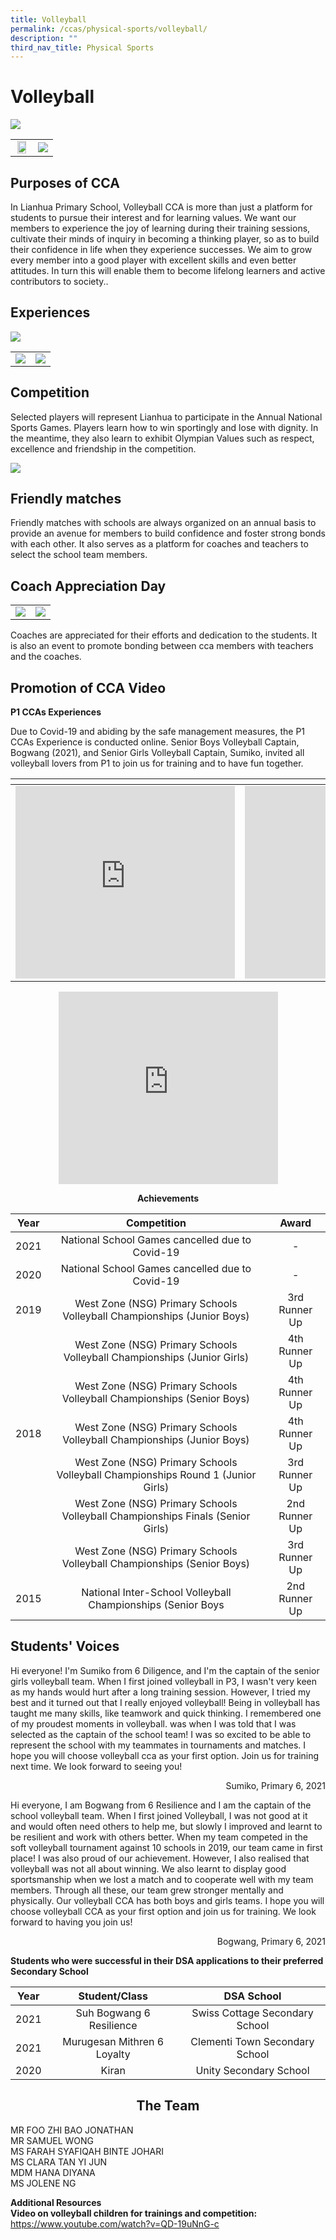 ```yaml
---
title: Volleyball
permalink: /ccas/physical-sports/volleyball/
description: ""
third_nav_title: Physical Sports
---
```

# **Volleyball**

![](/images/CCAs/Volleyball/Training%20Pic%202.jpg)

|   |   |
|:-:|:-:|
|  <img src="/images/CCAs/Volleyball/Training%20Pic%207.jpg" style="width:85%"> |  ![](/images/CCAs/Volleyball/Training%20Pic%206.jpg) |

## **Purposes of CCA**


In Lianhua Primary School, Volleyball CCA is more than just a platform for students to pursue their interest and for learning values. We want our members to experience the joy of learning during their training sessions, cultivate their minds of inquiry in becoming a thinking player, so as to build their confidence in life when they experience successes. We aim to grow every member into a good player with excellent skills and even better attitudes. In turn this will enable them to become lifelong learners and active contributors to society..

## **Experiences**

![](/images/CCAs/Volleyball/Competition%20Pic%201%20VB%20boys%20LHPS%20vs%20AIPS%202021.jpg)

|   |   |
|:-:|:-:|
| ![](/images/CCAs/Volleyball/Competition%20Pic%206.jpeg)  |   ![](/images/CCAs/Volleyball/Competition%20Pic%207.jpeg)  |

## **Competition**

Selected players will represent Lianhua to participate in the Annual National Sports Games. Players learn how to win sportingly and lose with dignity. In the meantime, they also learn to exhibit Olympian Values such as respect, excellence and friendship in the competition.

![](/images/CCAs/Volleyball/Competition%20Pic2%20VB%20boys%20LHPS%20vs%20AIPS%202021.jpg)

## **Friendly matches**

Friendly matches with schools are always organized on an annual basis to provide an avenue for members to build confidence and foster strong bonds with each other. It also serves as a platform for coaches and teachers to select the school team members.

## **Coach Appreciation Day**

|   |   |
|:-:|:-:|
|  ![](/images/CCAs/Volleyball/2019%20Coach%20Appreciation%20Day%20Pic%201.jpeg)  |   ![](/images/CCAs/Volleyball/2019%20Coach%20Appreciation%20Day%20Pic%202.jpeg)  |

Coaches are appreciated for their efforts and dedication to the students. It is also an event to promote bonding between cca members with teachers and the coaches.

## **Promotion of CCA Video**

**P1 CCAs Experiences**  

Due to Covid-19 and abiding by the safe management measures, the P1 CCAs Experience is conducted online. Senior Boys Volleyball Captain, Bogwang (2021), and Senior Girls Volleyball Captain, Sumiko, invited all volleyball lovers from P1 to join us for training and to have fun together.

<table>
<thead>
  <tr>
    <th></th>
    <th></th>
  </tr>
</thead>
<tbody>
  <tr>
    <td><iframe width="351" height="308" src="https://www.youtube.com/embed/r2-tQxU3d4E" title="VB girls P1 orientation" frameborder="0" allow="accelerometer; autoplay; clipboard-write; encrypted-media; gyroscope; picture-in-picture" allowfullscreen=""></iframe></td>
    <td><iframe width="351" height="308" src="https://www.youtube.com/embed/cipAfEK0bcw" title="VB boys P1 orientation" frameborder="0" allow="accelerometer; autoplay; clipboard-write; encrypted-media; gyroscope; picture-in-picture" allowfullscreen=""></iframe></td>
  </tr>
</tbody>
</table>

<center><iframe width="351" height="308" src="https://www.youtube.com/embed/t705jSBk2rY" title="KIDS PLAY VOLLEYBALL !  Beautiful Volleyball Videos HD" frameborder="0" allow="accelerometer; autoplay; clipboard-write; encrypted-media; gyroscope; picture-in-picture" allowfullscreen=""></iframe></center>

**<center>Achievements</center>**


| Year |                Competition               |     Award     |
|:----:|:-------------------:|:-------------:|
| 2021 |                 National School Games cancelled due to Covid-19                 |       -       |
| 2020 |                 National School Games cancelled due to Covid-19                 |       -       |
| 2019 |      West Zone (NSG) Primary Schools Volleyball Championships (Junior Boys)     | 3rd Runner Up |
|      |     West Zone (NSG) Primary Schools Volleyball Championships (Junior Girls)     | 4th Runner Up |
|      |      West Zone (NSG) Primary Schools Volleyball Championships (Senior Boys)     | 4th Runner Up |
| 2018 |      West Zone (NSG) Primary Schools Volleyball Championships (Junior Boys)     | 4th Runner Up |
|      | West Zone (NSG) Primary Schools Volleyball Championships Round 1 (Junior Girls) | 3rd Runner Up |
|      |  West Zone (NSG) Primary Schools Volleyball Championships Finals (Senior Girls) | 2nd Runner Up |
|      |      West Zone (NSG) Primary Schools Volleyball Championships (Senior Boys)     | 3rd Runner Up |
| 2015 |           National Inter-School Volleyball Championships (Senior Boys           | 2nd Runner Up |


## **Students' Voices**

Hi everyone! I'm Sumiko from 6 Diligence, and I'm the captain of the senior girls volleyball team. When I first joined volleyball in P3, I wasn't very keen as my hands would hurt after a long training session. However, I tried my best and it turned out that I really enjoyed volleyball! Being in volleyball has taught me many skills, like teamwork and quick thinking. I remembered one of my proudest moments in volleyball. was when I was told that I was selected as the captain of the school team! I was so excited to be able to represent the school with my teammates in tournaments and matches. I hope you will choose volleyball cca as your first option. Join us for training next time. We look forward to seeing you!

<p style="text-align: right"> Sumiko, Primary 6, 2021<br></p>
  
Hi everyone, I am Bogwang from 6 Resilience and I am the captain of the school volleyball team. When I first joined Volleyball, I was not good at it and would often need others to help me, but slowly I improved and learnt to be resilient and work with others better. When my team competed in the soft volleyball tournament against 10 schools in 2019, our team came in first place! I was also proud of our achievement. However, I also realised that volleyball was not all about winning. We also learnt to display good sportsmanship when we lost a match and to cooperate well with my team members. Through all these, our team grew stronger mentally and physically. Our volleyball CCA has both boys and girls teams. I hope you will choose volleyball CCA as your first option and join us for training. We look forward to having you join us!

<p style="text-align: right"> Bogwang, Primary 6, 2021<br></p>

**Students who were successful in their DSA applications to their preferred Secondary School**

| Year |        Student/Class        |           DSA School           |
|:----:|:---------------------------:|:------------------------------:|
| 2021 |   Suh Bogwang 6 Resilience  | Swiss Cottage Secondary School |
| 2021 | Murugesan Mithren 6 Loyalty | Clementi Town Secondary School |
| 2020 |            Kiran            |     Unity Secondary School     |

## <center>The Team</center>

MR FOO ZHI BAO JONATHAN<br>
MR SAMUEL WONG<br>
MS FARAH SYAFIQAH BINTE JOHARI <br>
MS CLARA TAN YI JUN <br>
MDM HANA DIYANA<br>
MS JOLENE NG


**Additional Resources**   
**Video on volleyball children for trainings and competition:**   
<a href="https://www.youtube.com/watch?v=QD-19uNnG-c" target="_blank">https://www.youtube.com/watch?v=QD-19uNnG-c</a>